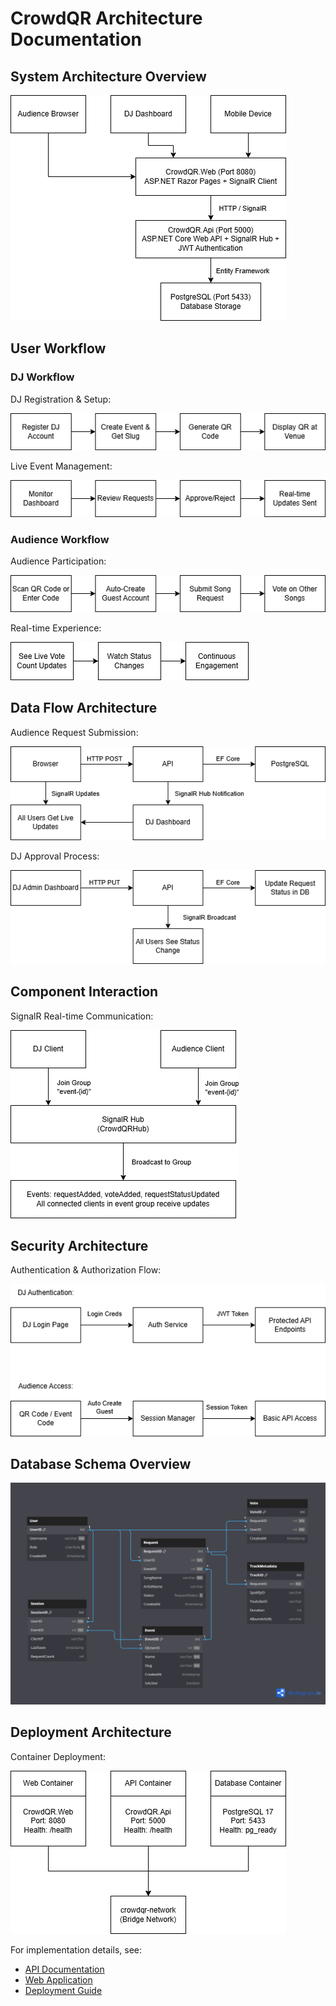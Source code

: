 # CrowdQR Architecture Documentation

## System Architecture Overview

![System Architecture Diagram](SystemArchitectureOverview.png)

## User Workflow

### DJ Workflow

DJ Registration & Setup:

![DJ Registration & Setup Diagram](DJRegistrationWorkflow.png)

Live Event Management:

![Live Event Management Diagram](LiveEventManagement.png)

### Audience Workflow

Audience Participation:

![Audience Participation Diagram](AudienceParticipation.png)

Real-time Experience:

![Real-time Experience Diagram](RealTimeExperience.png)

## Data Flow Architecture

Audience Request Submission:

![Audience Request Submission Diagram](DataFlow_AudienceRequest.png)

DJ Approval Process:

![DJ Approval Process Diagram](DataFlow_DJApproval.png)

## Component Interaction

SignalR Real-time Communication:

![SignalR Real-time Communication Diagram](SignalR.png)

## Security Architecture

Authentication & Authorization Flow:

![Authentication & Authorization Flow Diagram](Authentication_Authorization.png)

## Database Schema Overview

![Database Schema Overview Diagram](erd/erd.png)

## Deployment Architecture

Container Deployment:

![Container Deployment Diagram](ContainerDeployment.png)

For implementation details, see:

- [API Documentation](../src/CrowdQR.Api/)
- [Web Application](../src/CrowdQR.Web/)  
- [Deployment Guide](../deploy/README.md)
